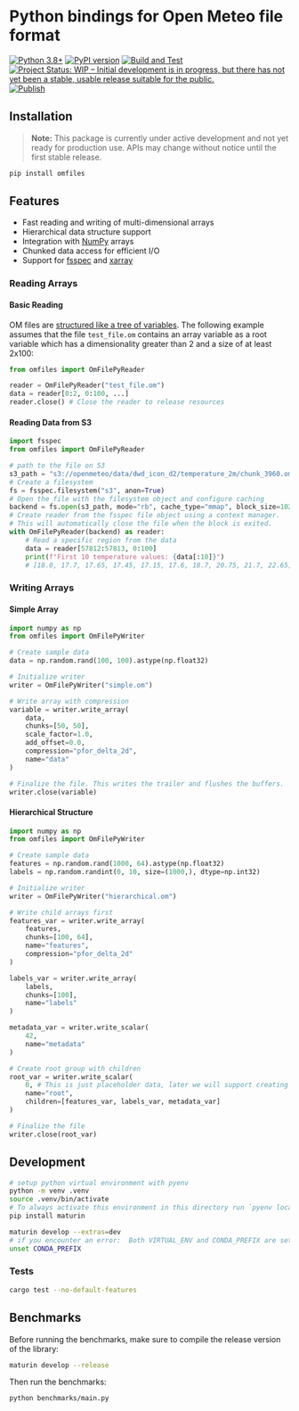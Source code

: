 # Python bindings for Open Meteo file format

[![Python 3.8+](https://img.shields.io/badge/python-3.8+-blue.svg)](https://www.python.org/downloads/)
[![PyPI version](https://badge.fury.io/py/omfiles.svg)](https://pypi.org/project/omfiles/)
[![Build and Test](https://github.com/open-meteo/python-omfiles/actions/workflows/build-test.yml/badge.svg)](https://github.com/open-meteo/python-omfiles/actions/workflows/build-test.yml)
[![Project Status: WIP – Initial development is in progress, but there has not yet been a stable, usable release suitable for the public.](https://www.repostatus.org/badges/latest/wip.svg)](https://www.repostatus.org/#wip)
[![Publish](https://github.com/open-meteo/python-omfiles/actions/workflows/publish.yml/badge.svg)](https://github.com/open-meteo/python-omfiles/actions/workflows/publish.yml)

## Installation

> **Note:** This package is currently under active development and not yet ready for production use. APIs may change without notice until the first stable release.

```bash
pip install omfiles
```

## Features

- Fast reading and writing of multi-dimensional arrays
- Hierarchical data structure support
- Integration with [NumPy](https://github.com/numpy/numpy) arrays
- Chunked data access for efficient I/O
- Support for [fsspec](https://github.com/fsspec/filesystem_spec) and [xarray](https://github.com/pydata/xarray)

### Reading Arrays

#### Basic Reading

OM files are [structured like a tree of variables](https://github.com/open-meteo/om-file-format?tab=readme-ov-file#data-hierarchy-model). The following example assumes that the file `test_file.om` contains an array variable as a root variable which has a dimensionality greater than 2 and a size of at least 2x100:

```python
from omfiles import OmFilePyReader

reader = OmFilePyReader("test_file.om")
data = reader[0:2, 0:100, ...]
reader.close() # Close the reader to release resources
```

#### Reading Data from S3

```python
import fsspec
from omfiles import OmFilePyReader

# path to the file on S3
s3_path = "s3://openmeteo/data/dwd_icon_d2/temperature_2m/chunk_3960.om"
# Create a filesystem
fs = fsspec.filesystem("s3", anon=True)
# Open the file with the filesystem object and configure caching
backend = fs.open(s3_path, mode="rb", cache_type="mmap", block_size=1024, cache_options={"location": "cache"})
# Create reader from the fsspec file object using a context manager.
# This will automatically close the file when the block is exited.
with OmFilePyReader(backend) as reader:
    # Read a specific region from the data
    data = reader[57812:57813, 0:100]
    print(f"First 10 temperature values: {data[:10]}")
    # [18.0, 17.7, 17.65, 17.45, 17.15, 17.6, 18.7, 20.75, 21.7, 22.65]
```

### Writing Arrays

#### Simple Array
```python
import numpy as np
from omfiles import OmFilePyWriter

# Create sample data
data = np.random.rand(100, 100).astype(np.float32)

# Initialize writer
writer = OmFilePyWriter("simple.om")

# Write array with compression
variable = writer.write_array(
    data,
    chunks=[50, 50],
    scale_factor=1.0,
    add_offset=0.0,
    compression="pfor_delta_2d",
    name="data"
)

# Finalize the file. This writes the trailer and flushes the buffers.
writer.close(variable)
```

#### Hierarchical Structure
```python
import numpy as np
from omfiles import OmFilePyWriter

# Create sample data
features = np.random.rand(1000, 64).astype(np.float32)
labels = np.random.randint(0, 10, size=(1000,), dtype=np.int32)

# Initialize writer
writer = OmFilePyWriter("hierarchical.om")

# Write child arrays first
features_var = writer.write_array(
    features,
    chunks=[100, 64],
    name="features",
    compression="pfor_delta_2d"
)

labels_var = writer.write_array(
    labels,
    chunks=[100],
    name="labels"
)

metadata_var = writer.write_scalar(
    42,
    name="metadata"
)

# Create root group with children
root_var = writer.write_scalar(
    0, # This is just placeholder data, later we will support creating groups with no data
    name="root",
    children=[features_var, labels_var, metadata_var]
)

# Finalize the file
writer.close(root_var)
```


## Development

```bash
# setup python virtual environment with pyenv
python -m venv .venv
source .venv/bin/activate
# To always activate this environment in this directory run `pyenv local pyo3`
pip install maturin

maturin develop --extras=dev
# if you encounter an error:  Both VIRTUAL_ENV and CONDA_PREFIX are set. Please unset one of them
unset CONDA_PREFIX
```

### Tests

```bash
cargo test --no-default-features
```

## Benchmarks

Before running the benchmarks, make sure to compile the release version of the library:

```bash
maturin develop --release
```

Then run the benchmarks:

```bash
python benchmarks/main.py
```
